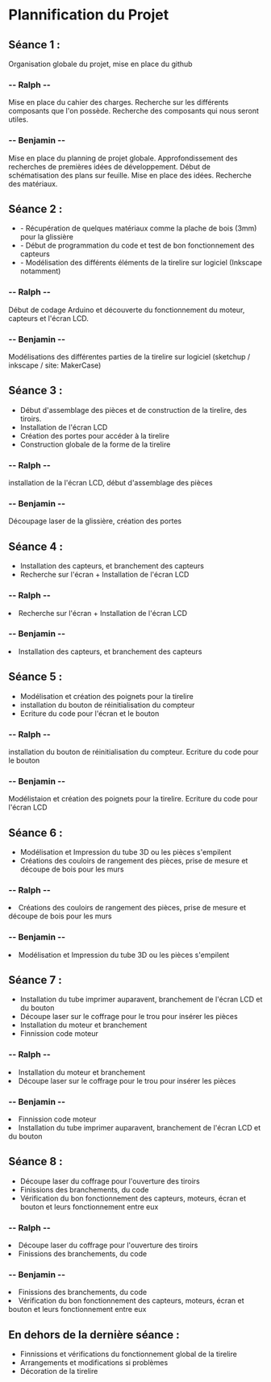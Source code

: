 # Plannification du Projet #

## Séance 1 : ##

<p> Organisation globale du projet, mise en place du github </p>
  
<h3> -- Ralph -- </h3> 

<p> Mise en place du cahier des charges. Recherche sur les différents composants que l'on possède. Recherche des composants qui nous seront utiles. </p>

<h3>-- Benjamin --</h3>
  
<p> Mise en place du planning de projet globale. Approfondissement des recherches de premières idées de développement. Début de schématisation des plans sur feuille. Mise en place des idées. Recherche des matériaux. </p>



## Séance 2 : ##

<ul>
  <li> - Récupération de quelques matériaux comme la plache de bois (3mm) pour la glissière </li>
  <li> - Début de programmation du code et test de bon fonctionnement des capteurs </li>
  <li> - Modélisation des différents éléments de la tirelire sur logiciel (Inkscape notamment)</li>
</ul>

<h3> -- Ralph -- </h3> 
  <p> Début de codage Arduino et découverte du fonctionnement du moteur, capteurs et l'écran LCD.</p>
<h3>-- Benjamin --</h3>
  <p> Modélisations des différentes parties de la tirelire sur logiciel (sketchup / inkscape / site: MakerCase) </p>



## Séance 3 : ##

<ul>
  <li> Début d'assemblage des pièces et de construction de la tirelire, des tiroirs. </li>
  <li> Installation de l'écran LCD </li>
  <li> Création des portes pour accéder à la tirelire </li>
  <li> Construction globale de la forme de la tirelire </li>
</ul>
  
<h3> -- Ralph -- </h3> 
  <p> installation de la l'écran LCD, début d'assemblage des pièces </p>
<h3>-- Benjamin --</h3>
  <p> Découpage laser de la glissière, création des portes </p>

## Séance 4 : ##

<ul>
  <li> Installation des capteurs, et branchement des capteurs </li>
  <li> Recherche sur l'écran + Installation de l'écran LCD </li>
</ul>
  
<h3> -- Ralph -- </h3> 
  <li> Recherche sur l'écran + Installation de l'écran LCD </li>
<h3>-- Benjamin --</h3>
  <li> Installation des capteurs, et branchement des capteurs </li>


## Séance 5 : ##

<ul>
  <li> Modélisation et création des poignets pour la tirelire </li>
  <li> installation du bouton de réinitialisation du compteur </li>
  <li> Ecriture du code pour l'écran et le bouton </li>
</ul>
  
<h3> -- Ralph -- </h3> 
  <p> installation du bouton de réinitialisation du compteur. Ecriture du code pour le bouton </p>
<h3>-- Benjamin --</h3>
  <p> Modélistaion et création des poignets pour la tirelire. Ecriture du code pour l'écran LCD </p>

## Séance 6 : ##

<ul>
  <li> Modélisation et Impression du tube 3D ou les pièces s'empilent </li>
  <li> Créations des couloirs de rangement des pièces, prise de mesure et découpe de bois pour les murs </li>
</ul>
  
<h3> -- Ralph -- </h3> 
  <li> Créations des couloirs de rangement des pièces, prise de mesure et découpe de bois pour les murs </li>
<h3>-- Benjamin --</h3>
  <li> Modélisation et Impression du tube 3D ou les pièces s'empilent </li>

## Séance 7 : ##
    
<ul>
  <li> Installation du tube imprimer auparavent, branchement de l'écran LCD et du bouton </li>
  <li> Découpe laser sur le coffrage pour le trou pour insérer les pièces </li>
  <li> Installation du moteur et branchement </li>
  <li> Finnission code moteur </li>
  
</ul>
  
<h3> -- Ralph -- </h3> 
  <li> Installation du moteur et branchement </li>
  <li> Découpe laser sur le coffrage pour le trou pour insérer les pièces </li>
<h3>-- Benjamin --</h3>
  <li> Finnission code moteur </li>
  <li> Installation du tube imprimer auparavent, branchement de l'écran LCD et du bouton </li>

## Séance 8 : ##
    
<ul>
  <li> Découpe laser du coffrage pour l'ouverture des tiroirs </li>
  <li> Finissions des branchements, du code </li>
  <li> Vérification du bon fonctionnement des capteurs, moteurs, écran et bouton et leurs fonctionnement entre eux </li>
</ul>
  
<h3> -- Ralph -- </h3> 
  <li> Découpe laser du coffrage pour l'ouverture des tiroirs </li>
  <li> Finissions des branchements, du code </li>
<h3>-- Benjamin --</h3>
  <li> Finissions des branchements, du code </li>
  <li> Vérification du bon fonctionnement des capteurs, moteurs, écran et bouton et leurs fonctionnement entre eux </li>

## En dehors de la dernière séance : ##
    
<ul>
  <li> Finnissions et vérifications du fonctionnement global de la tirelire </li>
  <li> Arrangements et modifications si problèmes </li>
  <li> Décoration de la tirelire </li>
</ul>
  
